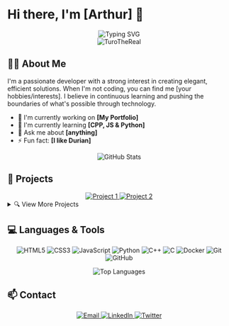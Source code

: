 # Hi there, I'm [Arthur] 👋

<div align="center">
  <img src="https://readme-typing-svg.herokuapp.com?font=Fira+Code&size=27&duration=3000&pause=1000&color=FFFFFF&center=true&vCenter=true&width=435&lines=Full+Stack+Developer;Web+Enthusiast;Always+Learning" alt="Typing SVG" />
</div>

<div align="center">
  <img src="https://komarev.com/ghpvc/?username=TuroTheReal&label=Profile%20views&color=0e75b6&style=flat" alt="TuroTheReal" />
</div>

## 🧑‍💻 About Me

I'm a passionate developer with a strong interest in creating elegant, efficient solutions. When I'm not coding, you can find me [your hobbies/interests]. I believe in continuous learning and pushing the boundaries of what's possible through technology.

- 🔭 I'm currently working on **[My Portfolio]**
- 🌱 I'm currently learning **[CPP, JS & Python]**
- 💬 Ask me about **[anything]**
- ⚡ Fun fact: **[I like Durian]**

<div align="center">
  <img src="https://github-readme-stats.vercel.app/api?username=TuroTheReal&show_icons=true&theme=radical" alt="GitHub Stats" />
</div>

## 🚀 Projects

<div align="center">
  <a href="https://github.com/TuroTheReal/minishell">
    <img src="https://github-readme-stats.vercel.app/api/pin/?username=TuroTheReal&repo=project1&theme=radical" alt="Project 1" />
  </a>
  <a href="https://github.com/TuroTheReal/inception">
    <img src="https://github-readme-stats.vercel.app/api/pin/?username=TuroTheReal&repo=project2&theme=radical" alt="Project 2" />
  </a>
</div>

<details>
  <summary>🔍 View More Projects</summary>
  
  <div align="center">
    <a href="https://github.com/TuroTheReal/project3">
      <img src="https://github-readme-stats.vercel.app/api/pin/?username=TuroTheReal&repo=project3&theme=radical" alt="Project 3" />
    </a>
    <a href="https://github.com/TuroTheReal/project4">
      <img src="https://github-readme-stats.vercel.app/api/pin/?username=TuroTheReal&repo=project4&theme=radical" alt="Project 4" />
    </a>
  </div>
</details>

## 💻 Languages & Tools

<div align="center">
  
  ![HTML5](https://img.shields.io/badge/-HTML5-E34F26?style=flat-square&logo=html5&logoColor=white)
  ![CSS3](https://img.shields.io/badge/-CSS3-1572B6?style=flat-square&logo=css3&logoColor=white)
  ![JavaScript](https://img.shields.io/badge/-JavaScript-F7DF1E?style=flat-square&logo=javascript&logoColor=black)
  ![Python](https://img.shields.io/badge/-Python-3776AB?style=flat-square&logo=python&logoColor=white)
  ![C++](https://img.shields.io/badge/-C++-00599C?style=flat-square&logo=c%2B%2B&logoColor=white)
  ![C](https://img.shields.io/badge/-C-00599C?style=flat-square&logo=c&logoColor=white)
  ![Docker](https://img.shields.io/badge/-Docker-2496ED?style=flat-square&logo=docker&logoColor=white)
  ![Git](https://img.shields.io/badge/-Git-F05032?style=flat-square&logo=git&logoColor=white)
  ![GitHub](https://img.shields.io/badge/-GitHub-181717?style=flat-square&logo=github&logoColor=white)
  
</div>

<div align="center">
  <img src="https://github-readme-stats.vercel.app/api/top-langs/?username=TuroTheReal&layout=compact&theme=radical" alt="Top Languages" />
</div>

<!--📊 Coding Activity
<div align="center">
  <img src="https://github-readme-streak-stats.herokuapp.com/?user=TuroTheReal&theme=radical" alt="GitHub Streak" />
</div>
-->
## 📫 Contact

<div align="center">
  <a href="mailto:your.email@example.com">
    <img src="https://img.shields.io/badge/Email-D14836?style=for-the-badge&logo=gmail&logoColor=white" alt="Email" />
  </a>
  <a href="https://www.linkedin.com/in/yourprofile/">
    <img src="https://img.shields.io/badge/LinkedIn-0077B5?style=for-the-badge&logo=linkedin&logoColor=white" alt="LinkedIn" />
  </a>
  <a href="https://twitter.com/TuroTheReal">
    <img src="https://img.shields.io/badge/Twitter-1DA1F2?style=for-the-badge&logo=twitter&logoColor=white" alt="Twitter" />
  </a>
</div>

<!--
This README template uses several GitHub integrations to create an animated and modern profile:
- readme-typing-svg: For the animated typing effect
- github-readme-stats: For GitHub statistics and repository cards
- github-readme-streak-stats: For contribution streak statistics
- Shields.io: For the technology badges
- Simple Icons: For the icons in the badges
-->
